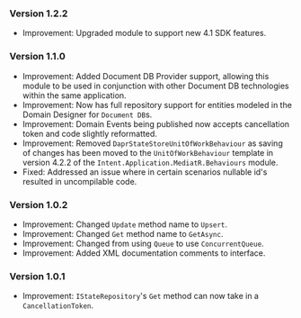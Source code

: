 ### Version 1.2.2

- Improvement: Upgraded module to support new 4.1 SDK features.

### Version 1.1.0

- Improvement: Added Document DB Provider support, allowing this module to be used in conjunction with other Document DB technologies within the same application.
- Improvement: Now has full repository support for entities modeled in the Domain Designer for `Document DB`s.
- Improvement: Domain Events being published now accepts cancellation token and code slightly reformatted.
- Improvement: Removed `DaprStateStoreUnitOfWorkBehaviour` as saving of changes has been moved to the `UnitOfWorkBehaviour` template in version 4.2.2 of the `Intent.Application.MediatR.Behaviours` module.
- Fixed: Addressed an issue where in certain scenarios nullable id's resulted in uncompilable code.

### Version 1.0.2

- Improvement: Changed `Update` method name to `Upsert`.
- Improvement: Changed `Get` method name to `GetAsync`.
- Improvement: Changed from using `Queue` to use `ConcurrentQueue`.
- Improvement: Added XML documentation comments to interface.

### Version 1.0.1

- Improvement: `IStateRepository`'s `Get` method can now take in a `CancellationToken`.
